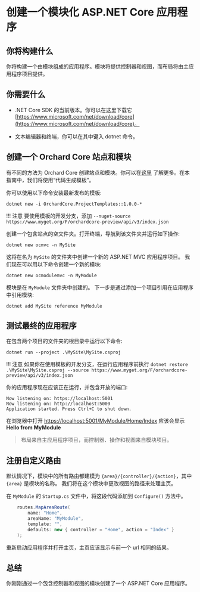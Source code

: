 # 创建一个模块化 ASP.NET Core 应用程序

## 你将构建什么

你将构建一个由模块组成的应用程序。模块将提供控制器和视图，而布局将由主应用程序项目提供。

## 你需要什么

- .NET Core SDK 的当前版本。你可以在这里下载它 [https://www.microsoft.com/net/download/core](https://www.microsoft.com/net/download/core)。

- 文本编辑器和终端，你可以在其中键入 dotnet 命令。

## 创建一个 Orchard Core 站点和模块

有不同的方法为 Orchard Core 创建站点和模块。你可以在[这里](../../templates/README.md) 了解更多。在本指南中，我们将使用“代码生成模板”。

你可以使用以下命令安装最新发布的模板:

```dotnet new -i OrchardCore.ProjectTemplates::1.0.0-*```

!!! 注意
    要使用模板的开发分支，添加 `--nuget-source https://www.myget.org/F/orchardcore-preview/api/v3/index.json`

创建一个包含站点的空文件夹。打开终端，导航到该文件夹并运行如下操作:

```dotnet new ocmvc -n MySite```

这将在名为 `MySite` 的文件夹中创建一个新的 ASP.NET MVC 应用程序项目。
我们现在可以用以下命令创建一个新的模块:

```dotnet new ocmodulemvc -n MyModule```

模块是在 `MyModule` 文件夹中创建的。
下一步是通过添加一个项目引用在应用程序中引用模块:

```dotnet add MySite reference MyModule```

## 测试最终的应用程序

在包含两个项目的文件夹的根目录中运行以下命令:

`dotnet run --project .\MySite\MySite.csproj`

!!! 注意
    如果你在使用模板的开发分支，在运行应用程序前执行 `dotnet restore .\MySite\MySite.csproj --source https://www.myget.org/F/orchardcore-preview/api/v3/index.json`

你的应用程序现在应该正在运行，并包含开放的端口:

```
Now listening on: https://localhost:5001
Now listening on: http://localhost:5000
Application started. Press Ctrl+C to shut down.
```

在浏览器中打开 <https://localhost:5001/MyModule/Home/Index>
应该会显示 __Hello from MyModule__

> 布局来自主应用程序项目，而控制器、操作和视图来自模块项目。

## 注册自定义路由

默认情况下，模块中的所有路由都建模为 `{area}/{controller}/{action}`，其中 `{area}` 是模块的名称。
我们将在这个模块中更改视图的路径来处理主页。

在 `MyModule` 的 `Startup.cs` 文件中，将这段代码添加到 `Configure()` 方法中。

```csharp
    routes.MapAreaRoute(
        name: "Home",
        areaName: "MyModule",
        template: "",
        defaults: new { controller = "Home", action = "Index" }
    );
```

重新启动应用程序并打开主页，主页应该显示与前一个 url 相同的结果。

## 总结

你刚刚通过一个包含控制器和视图的模块创建了一个 ASP.NET Core 应用程序。
